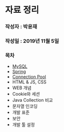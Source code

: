 # 자료 정리

### 작성자 : 박윤재

### 작성일 : 2019년 11월 5일



### 목차

- [MySQL](https://yunjae830.github.io/-Clearance/file/MySQL)
- [Spring](https://yunjae830.github.io/-Clearance/file/Spring)
- [Connection Pool](https://yunjae830.github.io/-Clearance/file/ConnectionPool)
- HTML & JS, CSS
- WEB 개념
- Cookie와 세션
- Java Collection 비교
- 문자열 인코딩
- 개발 표준
- 보안
- 개발 툴 설정
